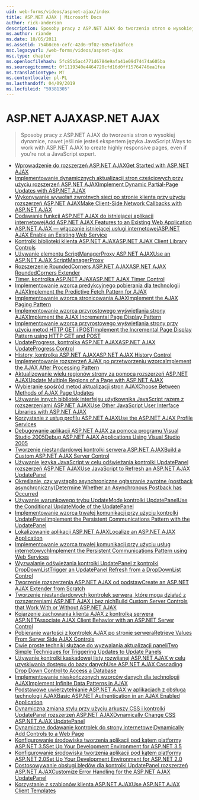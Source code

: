 ```yaml
---
uid: web-forms/videos/aspnet-ajax/index
title: ASP.NET AJAX | Microsoft Docs
author: rick-anderson
description: Sposoby pracy z ASP.NET AJAX do tworzenia stron o wysokiej dynamice, nawet jeśli nie jesteś ekspertem języka JavaScript.
ms.author: riande
ms.date: 10/05/2011
ms.assetid: 754b8c66-cefc-42d6-9f02-685efabdfcc6
msc.legacyurl: /web-forms/videos/aspnet-ajax
msc.type: chapter
ms.openlocfilehash: 5fc85b5ac4771d6784e9afa41e09d74474a605ba
ms.sourcegitcommit: 0f1119340e4464720cfd16d0ff15764746ea1fea
ms.translationtype: MT
ms.contentlocale: pl-PL
ms.lasthandoff: 04/09/2019
ms.locfileid: "59381305"
---
```

# <a name="aspnet-ajax"></a><span data-ttu-id="faad4-103">ASP.NET AJAX</span><span class="sxs-lookup"><span data-stu-id="faad4-103">ASP.NET AJAX</span></span>

> <span data-ttu-id="faad4-104">Sposoby pracy z ASP.NET AJAX do tworzenia stron o wysokiej dynamice, nawet jeśli nie jesteś ekspertem języka JavaScript.</span><span class="sxs-lookup"><span data-stu-id="faad4-104">Ways to work with ASP.NET AJAX to create highly responsive pages, even if you're not a JavaScript expert.</span></span>


- [<span data-ttu-id="faad4-105">Wprowadzenie do rozszerzeń ASP.NET AJAX</span><span class="sxs-lookup"><span data-stu-id="faad4-105">Get Started with ASP.NET AJAX</span></span>](how-do-i-get-started-with-aspnet-ajax.md)
- [<span data-ttu-id="faad4-106">Implementowanie dynamicznych aktualizacji stron częściowych przy użyciu rozszerzeń ASP.NET AJAX</span><span class="sxs-lookup"><span data-stu-id="faad4-106">Implement Dynamic Partial-Page Updates with ASP.NET AJAX</span></span>](how-do-i-implement-dynamic-partial-page-updates-with-aspnet-ajax.md)
- [<span data-ttu-id="faad4-107">Wykonywanie wywołań zwrotnych sieci po stronie klienta przy użyciu rozszerzeń ASP.NET AJAX</span><span class="sxs-lookup"><span data-stu-id="faad4-107">Make Client-Side Network Callbacks with ASP.NET AJAX</span></span>](how-do-i-make-client-side-network-callbacks-with-aspnet-ajax.md)
- [<span data-ttu-id="faad4-108">Dodawanie funkcji ASP.NET AJAX do istniejącej aplikacji internetowej</span><span class="sxs-lookup"><span data-stu-id="faad4-108">Add ASP.NET AJAX Features to an Existing Web Application</span></span>](how-do-i-add-aspnet-ajax-features-to-an-existing-web-application.md)
- [<span data-ttu-id="faad4-109">ASP.NET AJAX — włączanie istniejącej usługi internetowej</span><span class="sxs-lookup"><span data-stu-id="faad4-109">ASP.NET AJAX Enable an Existing Web Service</span></span>](how-do-i-aspnet-ajax-enable-an-existing-web-service.md)
- [<span data-ttu-id="faad4-110">Kontrolki biblioteki klienta ASP.NET AJAX</span><span class="sxs-lookup"><span data-stu-id="faad4-110">ASP.NET AJAX Client Library Controls</span></span>](how-do-i-use-the-aspnet-ajax-client-library-controls.md)
- [<span data-ttu-id="faad4-111">Używanie elementu ScriptManagerProxy ASP.NET AJAX</span><span class="sxs-lookup"><span data-stu-id="faad4-111">Use an ASP.NET AJAX ScriptManagerProxy</span></span>](how-do-i-use-an-aspnet-ajax-scriptmanagerproxy.md)
- [<span data-ttu-id="faad4-112">Rozszerzenie RoundedCorners ASP.NET AJAX</span><span class="sxs-lookup"><span data-stu-id="faad4-112">ASP.NET AJAX RoundedCorners Extender</span></span>](how-do-i-use-the-aspnet-ajax-roundedcorners-extender.md)
- [<span data-ttu-id="faad4-113">Timer, kontrolka ASP.NET AJAX</span><span class="sxs-lookup"><span data-stu-id="faad4-113">ASP.NET AJAX Timer Control</span></span>](how-do-i-use-the-aspnet-ajax-timer-control.md)
- [<span data-ttu-id="faad4-114">Implementowanie wzorca predykcyjnego pobierania dla technologii AJAX</span><span class="sxs-lookup"><span data-stu-id="faad4-114">Implement the Predictive Fetch Pattern for AJAX</span></span>](how-do-i-implement-the-predictive-fetch-pattern-for-ajax.md)
- [<span data-ttu-id="faad4-115">Implementowanie wzorca stronicowania AJAX</span><span class="sxs-lookup"><span data-stu-id="faad4-115">Implement the AJAX Paging Pattern</span></span>](how-do-i-implement-the-ajax-paging-pattern.md)
- [<span data-ttu-id="faad4-116">Implementowanie wzorca przyrostowego wyświetlania strony AJAX</span><span class="sxs-lookup"><span data-stu-id="faad4-116">Implement the AJAX Incremental Page Display Pattern</span></span>](how-do-i-implement-the-ajax-incremental-page-display-pattern.md)
- [<span data-ttu-id="faad4-117">Implementowanie wzorca przyrostowego wyświetlania strony przy użyciu metod HTTP GET i POST</span><span class="sxs-lookup"><span data-stu-id="faad4-117">Implement the Incremental Page Display Pattern using HTTP GET and POST</span></span>](how-do-i-implement-the-incremental-page-display-pattern-using-http-get-and-post.md)
- [<span data-ttu-id="faad4-118">UpdateProgress, kontrolka ASP.NET AJAX</span><span class="sxs-lookup"><span data-stu-id="faad4-118">ASP.NET AJAX UpdateProgress Control</span></span>](how-do-i-use-the-aspnet-ajax-updateprogress-control.md)
- [<span data-ttu-id="faad4-119">History, kontrolka ASP.NET AJAX</span><span class="sxs-lookup"><span data-stu-id="faad4-119">ASP.NET AJAX History Control</span></span>](how-do-i-use-the-aspnet-ajax-history-control.md)
- [<span data-ttu-id="faad4-120">Implementowanie rozszerzeń AJAX po przetworzeniu wzorca</span><span class="sxs-lookup"><span data-stu-id="faad4-120">Implement the AJAX After Processing Pattern</span></span>](how-do-i-implement-the-ajax-after-processing-pattern.md)
- [<span data-ttu-id="faad4-121">Aktualizowanie wielu regionów strony za pomocą rozszerzeń ASP.NET AJAX</span><span class="sxs-lookup"><span data-stu-id="faad4-121">Update Multiple Regions of a Page with ASP.NET AJAX</span></span>](how-do-i-update-multiple-regions-of-a-page-with-aspnet-ajax.md)
- [<span data-ttu-id="faad4-122">Wybieranie spośród metod aktualizacji stron AJAX</span><span class="sxs-lookup"><span data-stu-id="faad4-122">Choose Between Methods of AJAX Page Updates</span></span>](how-do-i-choose-between-methods-of-ajax-page-updates.md)
- [<span data-ttu-id="faad4-123">Używanie innych bibliotek interfejsu użytkownika JavaScript razem z rozszerzeniami ASP.NET AJAX</span><span class="sxs-lookup"><span data-stu-id="faad4-123">Use Other JavaScript User Interface Libraries with ASP.NET AJAX</span></span>](how-do-i-use-other-javascript-user-interface-libraries-with-aspnet-ajax.md)
- [<span data-ttu-id="faad4-124">Korzystanie z usług profilu ASP.NET AJAX</span><span class="sxs-lookup"><span data-stu-id="faad4-124">Use the ASP.NET AJAX Profile Services</span></span>](how-do-i-use-the-aspnet-ajax-profile-services.md)
- [<span data-ttu-id="faad4-125">Debugowanie aplikacji ASP.NET AJAX za pomocą programu Visual Studio 2005</span><span class="sxs-lookup"><span data-stu-id="faad4-125">Debug ASP.NET AJAX Applications Using Visual Studio 2005</span></span>](how-do-i-debug-aspnet-ajax-applications-using-visual-studio-2005.md)
- [<span data-ttu-id="faad4-126">Tworzenie niestandardowej kontrolki serwera ASP.NET AJAX</span><span class="sxs-lookup"><span data-stu-id="faad4-126">Build a Custom ASP.NET AJAX Server Control</span></span>](how-do-i-build-a-custom-aspnet-ajax-server-control.md)
- [<span data-ttu-id="faad4-127">Używanie języka JavaScript w celu odświeżania kontrolki UpdatePanel rozszerzeń ASP.NET AJAX</span><span class="sxs-lookup"><span data-stu-id="faad4-127">Use JavaScript to Refresh an ASP.NET AJAX UpdatePanel</span></span>](how-do-i-use-javascript-to-refresh-an-aspnet-ajax-updatepanel.md)
- [<span data-ttu-id="faad4-128">Określanie, czy wystąpiło asynchroniczne ogłaszanie zwrotne (postback asynchroniczny)</span><span class="sxs-lookup"><span data-stu-id="faad4-128">Determine Whether an Asynchronous Postback has Occurred</span></span>](how-do-i-determine-whether-an-asynchronous-postback-has-occurred.md)
- [<span data-ttu-id="faad4-129">Używanie warunkowego trybu UpdateMode kontrolki UpdatePanel</span><span class="sxs-lookup"><span data-stu-id="faad4-129">Use the Conditional UpdateMode of the UpdatePanel</span></span>](how-do-i-use-the-conditional-updatemode-of-the-updatepanel.md)
- [<span data-ttu-id="faad4-130">Implementowanie wzorca trwałej komunikacji przy użyciu kontrolki UpdatePanel</span><span class="sxs-lookup"><span data-stu-id="faad4-130">Implement the Persistent Communications Pattern with the UpdatePanel</span></span>](how-do-i-implement-the-persistent-communications-pattern-with-the-updatepanel.md)
- [<span data-ttu-id="faad4-131">Lokalizowanie aplikacji ASP.NET AJAX</span><span class="sxs-lookup"><span data-stu-id="faad4-131">Localize an ASP.NET AJAX Application</span></span>](how-do-i-localize-an-aspnet-ajax-application.md)
- [<span data-ttu-id="faad4-132">Implementowanie wzorca trwałej komunikacji przy użyciu usług internetowych</span><span class="sxs-lookup"><span data-stu-id="faad4-132">Implement the Persistent Communications Pattern using Web Services</span></span>](how-do-i-implement-the-persistent-communications-pattern-using-web-services.md)
- [<span data-ttu-id="faad4-133">Wyzwalanie odświeżania kontrolki UpdatePanel z kontrolki DropDownList</span><span class="sxs-lookup"><span data-stu-id="faad4-133">Trigger an UpdatePanel Refresh from a DropDownList Control</span></span>](how-do-i-trigger-an-updatepanel-refresh-from-a-dropdownlist-control.md)
- [<span data-ttu-id="faad4-134">Tworzenie rozszerzenia ASP.NET AJAX od podstaw</span><span class="sxs-lookup"><span data-stu-id="faad4-134">Create an ASP.NET AJAX Extender from Scratch</span></span>](how-do-i-create-an-aspnet-ajax-extender-from-scratch.md)
- [<span data-ttu-id="faad4-135">Tworzenie niestandardowych kontrolek serwera, które mogą działać z rozszerzeniami ASP.NET AJAX i bez nich</span><span class="sxs-lookup"><span data-stu-id="faad4-135">Build Custom Server Controls that Work With or Without ASP.NET AJAX</span></span>](how-do-i-build-custom-server-controls-that-work-with-or-without-aspnet-ajax.md)
- [<span data-ttu-id="faad4-136">Kojarzenie zachowania klienta AJAX z kontrolką serwera ASP.NET</span><span class="sxs-lookup"><span data-stu-id="faad4-136">Associate AJAX Client Behavior with an ASP.NET Server Control</span></span>](how-do-i-associate-ajax-client-behavior-with-an-aspnet-server-control.md)
- [<span data-ttu-id="faad4-137">Pobieranie wartości z kontrolek AJAX po stronie serwera</span><span class="sxs-lookup"><span data-stu-id="faad4-137">Retrieve Values From Server Side AJAX Controls</span></span>](how-do-i-retrieve-values-from-server-side-ajax-controls.md)
- [<span data-ttu-id="faad4-138">Dwie proste techniki służące do wyzwalania aktualizacji paneli</span><span class="sxs-lookup"><span data-stu-id="faad4-138">Two Simple Techniques for Triggering Updates to Update Panels</span></span>](two-simple-techniques-for-triggering-updates-to-update-panels.md)
- [<span data-ttu-id="faad4-139">Używanie kontrolki kaskadowej listy rozwijanej ASP.NET AJAX w celu uzyskiwania dostępu do bazy danych</span><span class="sxs-lookup"><span data-stu-id="faad4-139">Use ASP.NET AJAX Cascading Drop Down Control to Access a Database</span></span>](use-aspnet-ajax-cascading-drop-down-control-to-access-a-database.md)
- [<span data-ttu-id="faad4-140">Implementowanie nieskończonych wzorców danych dla technologii AJAX</span><span class="sxs-lookup"><span data-stu-id="faad4-140">Implement Infinite Data Patterns in AJAX</span></span>](implement-infinite-data-patterns-in-ajax.md)
- [<span data-ttu-id="faad4-141">Podstawowe uwierzytelnianie ASP.NET AJAX w aplikacjach z obsługą technologii AJAX</span><span class="sxs-lookup"><span data-stu-id="faad4-141">Basic ASP.NET Authentication in an AJAX Enabled Application</span></span>](basic-aspnet-authentication-in-an-ajax-enabled-application.md)
- [<span data-ttu-id="faad4-142">Dynamiczna zmiana stylu przy użyciu arkuszy CSS i kontrolki UpdatePanel rozszerzeń ASP.NET AJAX</span><span class="sxs-lookup"><span data-stu-id="faad4-142">Dynamically Change CSS ASP.NET AJAX UpdatePanel</span></span>](how-to-dynamically-change-css-using-the-aspnet-ajax-updatepanel.md)
- [<span data-ttu-id="faad4-143">Dynamiczne dodawanie kontrolek do strony internetowej</span><span class="sxs-lookup"><span data-stu-id="faad4-143">Dynamically Add Controls to a Web Page</span></span>](how-to-dynamically-add-controls-to-a-web-page.md)
- [<span data-ttu-id="faad4-144">Konfigurowanie środowiska tworzenia aplikacji pod kątem platformy ASP.NET 3.5</span><span class="sxs-lookup"><span data-stu-id="faad4-144">Set Up Your Development Environment for ASP.NET 3.5</span></span>](set-up-your-development-environment-for-aspnet-35.md)
- [<span data-ttu-id="faad4-145">Konfigurowanie środowiska tworzenia aplikacji pod kątem platformy ASP.NET 2.0</span><span class="sxs-lookup"><span data-stu-id="faad4-145">Set Up Your Development Environment for ASP.NET 2.0</span></span>](set-up-your-development-environment-for-aspnet-20.md)
- [<span data-ttu-id="faad4-146">Dostosowywanie obsługi błędów dla kontrolki UpdatePanel rozszerzeń ASP.NET AJAX</span><span class="sxs-lookup"><span data-stu-id="faad4-146">Customize Error Handling for the ASP.NET AJAX UpdatePanel</span></span>](how-do-i-customize-error-handling-for-the-aspnet-ajax-updatepanel.md)
- [<span data-ttu-id="faad4-147">Korzystanie z szablonów klienta ASP.NET AJAX</span><span class="sxs-lookup"><span data-stu-id="faad4-147">Use ASP.NET AJAX Client Templates</span></span>](how-do-i-use-aspnet-ajax-client-templates.md)
